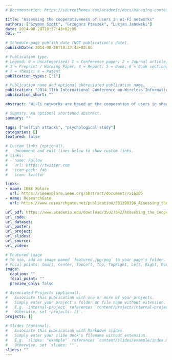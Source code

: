 ```yaml
---
# Documentation: https://sourcethemes.com/academic/docs/managing-content/

title: "Assessing the cooperativeness of users in Wi-Fi networks"
authors: ["Szymon Szott", "Grzegorz Ptaszek", "Lucjan Janowski"]
date: 2014-08-28T10:37:43+02:00
doi: ""

# Schedule page publish date (NOT publication's date).
publishDate: 2014-08-28T10:37:43+02:00

# Publication type.
# Legend: 0 = Uncategorized; 1 = Conference paper; 2 = Journal article;
# 3 = Preprint / Working Paper; 4 = Report; 5 = Book; 6 = Book section;
# 7 = Thesis; 8 = Patent
publication_types: ["1"]

# Publication name and optional abbreviated publication name.
publication: "2014 11th International Conference on Wireless Information Networks and Systems (WINSYS), Vienna, 2014"
publication_short: ""

abstract: "Wi-Fi networks are based on the cooperation of users in sharing a common resource — the radio channel. This is a security risk because users may behave selfishly to increase their own throughput but at the same time decrease the overall network performance. Many scientific analyses have focused on this problem, but none have taken into account real user behavior. We present the initial results of a work-in-progress in which we studied a group of users in terms of their online behavior as well as their psychological characteristics. We have found that users behave selfishly in a wireless setting, regardless of their cooperative nature. We provide lessons learned as well as pose open questions for further research in this field."

# Summary. An optional shortened abstract.
summary: ""

tags: ["selfish attacks", "psychological study"]
categories: []
featured: false

# Custom links (optional).
#   Uncomment and edit lines below to show custom links.
# links:
# - name: Follow
#   url: https://twitter.com
#   icon_pack: fab
#   icon: twitter

links:
- name: IEEE Xplore
  url: https://ieeexplore.ieee.org/abstract/document/7516205
- name: ResearchGate
  url: https://www.researchgate.net/publication/301390396_Assessing_the_Cooperativeness_of_Users_in_Wi-Fi_Networks

url_pdf: https://www.academia.edu/download/35027842/Assessing_the_Cooperativeness_of_Users_in_Wi-Fi_Networks.pdf
url_code:
url_dataset:
url_poster:
url_project:
url_slides:
url_source:
url_video:

# Featured image
# To use, add an image named `featured.jpg/png` to your page's folder. 
# Focal points: Smart, Center, TopLeft, Top, TopRight, Left, Right, BottomLeft, Bottom, BottomRight.
image:
  caption: ""
  focal_point: ""
  preview_only: false

# Associated Projects (optional).
#   Associate this publication with one or more of your projects.
#   Simply enter your project's folder or file name without extension.
#   E.g. `internal-project` references `content/project/internal-project/index.md`.
#   Otherwise, set `projects: []`.
projects: []

# Slides (optional).
#   Associate this publication with Markdown slides.
#   Simply enter your slide deck's filename without extension.
#   E.g. `slides: "example"` references `content/slides/example/index.md`.
#   Otherwise, set `slides: ""`.
slides: ""
---
```


